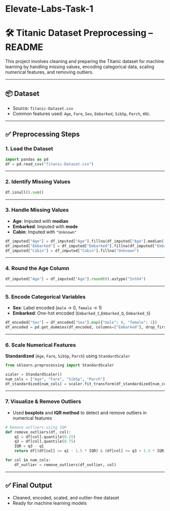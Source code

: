 # Elevate-Labs-Task-1
# 🛠️ Titanic Dataset Preprocessing – README

This project involves cleaning and preparing the Titanic dataset for machine learning by handling missing values, encoding categorical data, scaling numerical features, and removing outliers.

---

## 📦 Dataset

- Source: `Titanic-Dataset.csv`
- Common features used: `Age`, `Fare`, `Sex`, `Embarked`, `SibSp`, `Parch`, etc.

---

## ✅ Preprocessing Steps

### 1. **Load the Dataset**
```python
import pandas as pd
df = pd.read_csv("Titanic-Dataset.csv")
```

---

### 2. **Identify Missing Values**
```python
df.isnull().sum()
```

---

### 3. **Handle Missing Values**
- **Age**: Imputed with **median**
- **Embarked**: Imputed with **mode**
- **Cabin**: Imputed with `"Unknown"`

```python
df_imputed["Age"] = df_imputed["Age"].fillna(df_imputed["Age"].median())
df_imputed["Embarked"] = df_imputed["Embarked"].fillna(df_imputed["Embarked"].mode()[0])
df_imputed["Cabin"] = df_imputed["Cabin"].fillna("Unknown")
```

---

### 4. **Round the Age Column**
```python
df_imputed["Age"] = df_imputed["Age"].round(0).astype("Int64")
```

---

### 5. **Encode Categorical Variables**
- **Sex**: Label encoded (`male` → 0, `female` → 1)
- **Embarked**: One-hot encoded (`Embarked_C`,`Embarked_Q`, `Embarked_S`)
```python
df_encoded["Sex"] = df_encoded["Sex"].map({"male": 0, "female": 1})
df_encoded = pd.get_dummies(df_encoded, columns=["Embarked"], drop_first=False)
```

---

### 6. **Scale Numerical Features**
**Standardized** (`Age`, `Fare`, `SibSp`, `Parch`) using `StandardScaler`

```python
from sklearn.preprocessing import StandardScaler

scaler = StandardScaler()
num_cols = ["Age", "Fare", "SibSp", "Parch"]
df_standardized[num_cols] = scaler.fit_transform(df_standardized[num_cols])
```

---

### 7. **Visualize & Remove Outliers**
- Used **boxplots** and **IQR method** to detect and remove outliers in numerical features

```python
# Remove outliers using IQR
def remove_outliers(df, col):
    q1 = df[col].quantile(0.25)
    q3 = df[col].quantile(0.75)
    IQR = q3 - q1
    return df[(df[col] >= q1 - 1.5 * IQR) & (df[col] <= q3 + 1.5 * IQR)]

for col in num_cols:
    df_outlier = remove_outliers(df_outlier, col)
```

---


## ✅ Final Output

- Cleaned, encoded, scaled, and outlier-free dataset
- Ready for machine learning models
